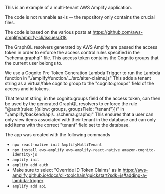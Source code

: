 This is an example of a multi-tenant AWS Amplify application.

The code is not runnable as-is -- the repository only contains the crucial files.

The code is based on the various posts at https://github.com/aws-amplify/amplify-cli/issues/318

The GraphQL resolvers generated by AWS Amplify are passed the access token in order to enforce the access control rules specified in the "schema.graphql" file. This access token contains the Cognito groups that the current user belongs to.

We use a Cognito Pre Token Generation Lambda Trigger to run the Lambda function in "./amplify/function/.../src/alter-claims.js"
This adds a tenant string as a virtual/fake cognito group to the "cognito:groups" field of the access and id tokens.

That tenant string, in the cognito:groups field of the access token, can then be used by the generated GraphQL resolvers to enforce the rule "@auth(rules: [{allow: groups, groupsField: "tenant"}])" in "./amplify/backend/api/.../schema.graphql"
This ensures that a user can only view items associated with their tenant in the database and can only add items with the correct "tenant" field set to the database.


The app was created with the following commands
- `npx react-native init AmplifyMultiTenant`
- `npm install aws-amplify aws-amplify-react-native amazon-cognito-identity-js`
- `amplify init`
- `amplify add auth`
- Make sure to select "Override ID Token Claims" as in https://aws-amplify.github.io/docs/cli-toolchain/quickstart?sdk=js#adding-a-lambda-trigger
- `amplify add api`
